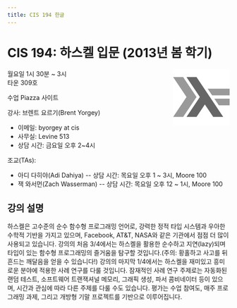 ```yaml
---
title: CIS 194 한글
---
```


<h1 id="cis-194-introduction-to-haskell-spring-2013">CIS 194: 하스켈 입문 (2013년 봄 학기)</h1>

<img src="./images/haskell-logo-small.png" style="float:right;" />

월요일 1시 30분 ~ 3시  
타운 309호

수업 Piazza 사이트

강사: 브렌트 요르기(Brent Yorgey)

* 이메일: byorgey at cis
* 사무실: Levine 513
* 상담 시간: 금요일 오후 2~4시

조교(TAs):

* 아디 다히야(Adi Dahiya) -- 상담 시간: 목요일 오후 1 ~ 3시, Moore 100
* 잭 와서먼(Zach Wasserman) -- 상담 시간: 목요일 오후 12 ~ 1시, Moore 100

## 강의 설명

하스켈은 고수준의 순수 함수형 프로그래밍 언어로, 강력한
정적 타입 시스템과 우아한 수학적 기반을 가지고 있으며,
Facebook, AT&T, NASA와 같은 기관에서 점점 더 많이 사용되고
있습니다. 강의의 처음 3/4에서는 하스켈을 활용한 순수하고
지연(lazy)되며 타입이 있는 함수형 프로그래밍의 즐거움을
탐구할 것입니다.(주의: 황홀하고 사고를 뒤흔드는 깨달음을
얻을 수 있습니다!) 강의의 마지막 1/4에서는 하스켈을
재미있고 흥미로운 분야에 적용한 사례 연구를 다룰
것입니다. 잠재적인 사례 연구 주제로는 자동화된 랜덤
테스트, 소프트웨어 트랜잭셔널 메모리, 그래픽 생성, 파서
콤비네이터 등이 있으며, 시간과 관심에 따라 다른 주제를
다룰 수도 있습니다. 평가는 수업 참여도, 매주 프로그래밍
과제, 그리고 개방형 기말 프로젝트를 기반으로 이루어집니다.

